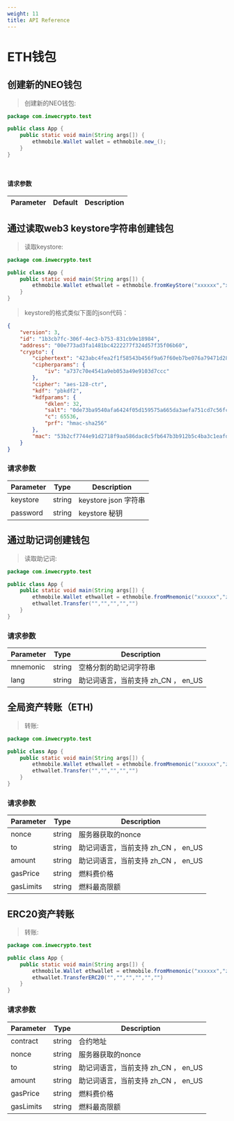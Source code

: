 ```yaml
---
weight: 11
title: API Reference
---
```


# ETH钱包




## 创建新的NEO钱包

> 创建新的NEO钱包:


```java
package com.inwecrypto.test

public class App {
    public static void main(String args[]) {
        ethmobile.Wallet wallet = ethmobile.new_();
    }
}
```
```objc
    
```

#### 请求参数

Parameter | Default | Description
--------- | ------- | -----------


## 通过读取web3 keystore字符串创建钱包

> 读取keystore:

```java
package com.inwecrypto.test

public class App {
    public static void main(String args[]) {
        ethmobile.Wallet ethwallet = ethmobile.fromKeyStore("xxxxxx","xxxxx");
    }
}
```
> keystore的格式类似下面的json代码：

```json
{
    "version": 3,
    "id": "1b3cb7fc-306f-4ec3-b753-831cb9e18984",
    "address": "00e773ad3fa1481bc4222277f324d57f35f06b60",
    "crypto": {
        "ciphertext": "423abc4fea2f1f58543b456f9a67f60eb7be076a79471d284d2777c1ce5ee2cd",
        "cipherparams": {
            "iv": "a737c70e4541a9eb053a49e9103d7ccc"
        },
        "cipher": "aes-128-ctr",
        "kdf": "pbkdf2",
        "kdfparams": {
            "dklen": 32,
            "salt": "0de73ba9540afa6424f05d159575a665da3aefa751cd7c56fc5dd87aeac4ea6b",
            "c": 65536,
            "prf": "hmac-sha256"
        },
        "mac": "53b2cf7744e91d2718f9aa586dac8c5fb647b3b912b5c4ba3c1eafd7a99346e3"
    }
}
```

### 请求参数


Parameter | Type | Description
--------- | ---- | -----------
keystore | string | keystore json 字符串
password | string | keystore 秘钥

## 通过助记词创建钱包

> 读取助记词:

```java
package com.inwecrypto.test

public class App {
    public static void main(String args[]) {
        ethmobile.Wallet ethwallet = ethmobile.fromMnemonic("xxxxxx","zh_CN");
        ethwallet.Transfer("","","","","")
    }
}
```

### 请求参数


Parameter | Type | Description
--------- | ---- | -----------
mnemonic | string | 空格分割的助记词字符串
lang | string | 助记词语言，当前支持 zh_CN ， en_US


## 全局资产转账（ETH)

> 转账:

```java
package com.inwecrypto.test

public class App {
    public static void main(String args[]) {
        ethmobile.Wallet ethwallet = ethmobile.fromMnemonic("xxxxxx","zh_CN");
        ethwallet.Transfer("","","","","")
    }
}
```


### 请求参数


Parameter | Type | Description
--------- | ---- | -----------
nonce | string | 服务器获取的nonce
to | string | 助记词语言，当前支持 zh_CN ， en_US
amount | string | 助记词语言，当前支持 zh_CN ， en_US
gasPrice | string | 燃料费价格
gasLimits | string | 燃料最高限额



## ERC20资产转账

> 转账:

```java
package com.inwecrypto.test

public class App {
    public static void main(String args[]) {
        ethmobile.Wallet ethwallet = ethmobile.fromMnemonic("xxxxxx","zh_CN");
        ethwallet.TransferERC20("","","","","","")
    }
}
```


### 请求参数


Parameter | Type | Description
--------- | ---- | -----------
contract | string | 合约地址
nonce | string | 服务器获取的nonce
to | string | 助记词语言，当前支持 zh_CN ， en_US
amount | string | 助记词语言，当前支持 zh_CN ， en_US
gasPrice | string | 燃料费价格
gasLimits | string | 燃料最高限额